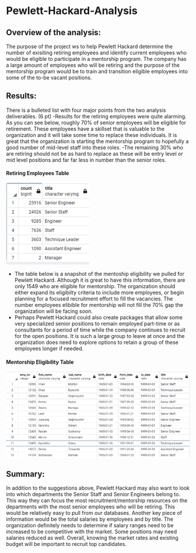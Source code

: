 # Pewlett-Hackard-Analysis

## Overview of the analysis:
The purpose of the project ws to help Pewlett Hackard determine the number of exisiting retiring employees and identify
current employees who would be eligible to participate in a mentorship program. The company has a large amount of employees
who will be retiring and the purpose of the mentorship program would be to train and transition eligible employees into
some of the to-be vacant positions.  

## Results:
There is a bulleted list with four major points from the two analysis deliverables. (6 pt)
-Results for the retiring employees were quite alarming. As you can see below, roughly 70% of senior employees will be eligible
for retirement. These employees have a skillset that is valuable to the organization and it will take some time to replace
these individuals. It is great that the organization is starting the mentorship program to hopefully a good number of mid-level
staff into these roles. 
-The remaining 30% who are retiring should not be as hard to replace as these will be entry level or mid level positions and far
far less in number than the senior roles.
#### Retiring Employees Table
![Results-Image](https://github.com/mmanackal/Pewlett-Hackard-Analysis/blob/main/retiring_titles.PNG)
- The table below is a snapshot of the mentoship eligibility we pulled for Pewlett Hackard. Although it is great to have this
information, there are only 1549 who are eligible for mentorship. The organization should either expand its eligibilty
criteria to include more employees, or begin planning for a focused recruitment effort to fill the vacancies. The number
employees elibible for mentorship will not fill the 70% gap the organization will be facing soon.
- Perhaps Pewlett Hackard could also create packages that allow some very specialized senior positions to remain employed
part-time or as consultants for a period of time while the company continues to recruit for the open positions. It is
such a large group to leave at once and the organization does need to explore options to retain a group of these employees
longer if needed. 
#### Mentorship Eligibility Table
![Results-Image](https://github.com/mmanackal/Pewlett-Hackard-Analysis/blob/main/Mentorship_Eligibility.PNG)


## Summary:
In addition to the suggestions above, Pewlett Hackard may also want to look into which departments the Senior Staff and Senior
Engineers belong to. This way they can focus the most recruitment/mentorship resources on the departments with the most senior
employees who will be retiring. This would be relatively easy to pull from our databases. Another key piece of information would
be the total salaries by employees and by title. The organization definitely needs to determine if salary ranges need to be
increased to be competitive with the market. Some positions may need salaries reduced as well. Overall, knowing the market rates
and existing budget will be important to recruit top candidates. 

